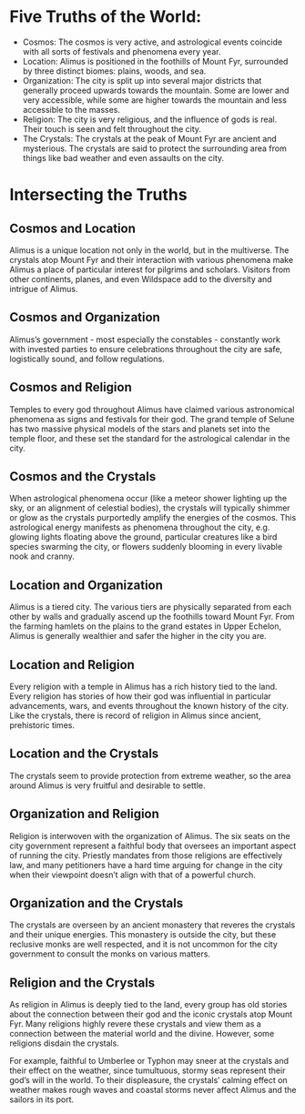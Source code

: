 # Five Truths of the World:

- Cosmos: The cosmos is very active, and astrological events coincide with all sorts of festivals and phenomena every year.
- Location: Alimus is positioned in the foothills of Mount Fyr, surrounded by three distinct biomes: plains, woods, and sea.
- Organization: The city is split up into several major districts that generally proceed upwards towards the mountain. Some are lower and very accessible, while some are higher towards the mountain and less accessible to the masses.
- Religion: The city is very religious, and the influence of gods is real. Their touch is seen and felt throughout the city.
- The Crystals: The crystals at the peak of Mount Fyr are ancient and mysterious. The crystals are said to protect the surrounding area from things like bad weather and even assaults on the city.

# Intersecting the Truths

## Cosmos and Location

Alimus is a unique location not only in the world, but in the multiverse. The crystals atop Mount Fyr and their interaction with various phenomena make Alimus a place of particular interest for pilgrims and scholars. Visitors from other continents, planes, and even Wildspace add to the diversity and intrigue of Alimus.

## Cosmos and Organization

Alimus’s government - most especially the constables - constantly work with invested parties to ensure celebrations throughout the city are safe, logistically sound, and follow regulations.

## Cosmos and Religion

Temples to every god throughout Alimus have claimed various astronomical phenomena as signs and festivals for their god. The grand temple of Selune has two massive physical models of the stars and planets set into the temple floor, and these set the standard for the astrological calendar in the city.

## Cosmos and the Crystals

When astrological phenomena occur (like a meteor shower lighting up the sky, or an alignment of celestial bodies), the crystals will typically shimmer or glow as the crystals purportedly amplify the energies of the cosmos. This astrological energy manifests as phenomena throughout the city, e.g. glowing lights floating above the ground, particular creatures like a bird species swarming the city, or flowers suddenly blooming in every livable nook and cranny.

## Location and Organization

Alimus is a tiered city. The various tiers are physically separated from each other by walls and gradually ascend up the foothills toward Mount Fyr. From the farming hamlets on the plains to the grand estates in Upper Echelon, Alimus is generally wealthier and safer the higher in the city you are.

## Location and Religion

Every religion with a temple in Alimus has a rich history tied to the land. Every religion has stories of how their god was influential in particular advancements, wars, and events throughout the known history of the city. Like the crystals, there is record of religion in Alimus since ancient, prehistoric times.

## Location and the Crystals

The crystals seem to provide protection from extreme weather, so the area around Alimus is very fruitful and desirable to settle. 

## Organization and Religion

Religion is interwoven with the organization of Alimus. The six seats on the city government represent a faithful body that oversees an important aspect of running the city. Priestly mandates from those religions are effectively law, and many petitioners have a hard time arguing for change in the city when their viewpoint doesn’t align with that of a powerful church.

## Organization and the Crystals

The crystals are overseen by an ancient monastery that reveres the crystals and their unique energies. This monastery is outside the city, but these reclusive monks are well respected, and it is not uncommon for the city government to consult the monks on various matters.

## Religion and the Crystals

As religion in Alimus is deeply tied to the land, every group has old stories about the connection between their god and the iconic crystals atop Mount Fyr. Many religions highly revere these crystals and view them as a connection between the material world and the divine. However, some religions disdain the crystals. 

For example, faithful to Umberlee or Typhon may sneer at the crystals and their effect on the weather, since tumultuous, stormy seas represent their god’s will in the world. To their displeasure, the crystals’ calming effect on weather makes rough waves and coastal storms never affect Alimus and the sailors in its port.